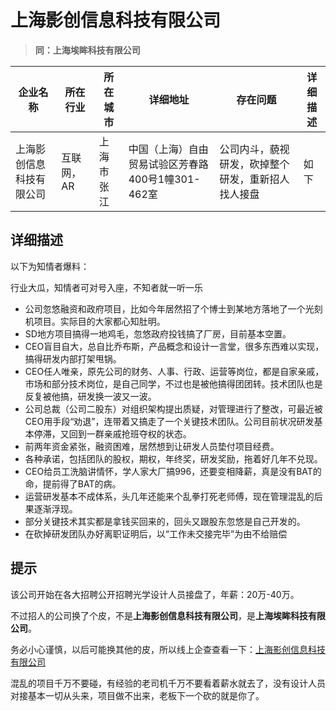 # 上海影创信息科技有限公司

> **同：上海埃眸科技有限公司**

| 企业名称                 | 所在行业     | 所在城市   | 详细地址                                          | 存在问题                                           | 详细描述 |
| ------------------------ | ------------ | ---------- | ------------------------------------------------- | -------------------------------------------------- | -------- |
| 上海影创信息科技有限公司 | 互联网，AR | 上海市张江 | 中国（上海）自由贸易试验区芳春路400号1幢301-462室 | 公司内斗，藐视研发，砍掉整个研发，重新招人找人接盘 | 如下     |

## 详细描述

以下为知情者爆料：

行业大瓜，知情者可对号入座，不知者就一听一乐

* 公司忽悠融资和政府项目，比如今年居然招了个博士到某地方落地了一个光刻机项目。实际目的大家都心知肚明。
* SD地方项目搞得一地鸡毛，忽悠政府投钱搞了厂房，目前基本空置。
* CEO盲目自大，总自比乔布斯，产品概念和设计一言堂，很多东西难以实现，搞得研发内部打架甩锅。
* CEO任人唯亲，原先公司的财务、人事、行政、运营等岗位，都是自家亲戚，市场和部分技术岗位，是自己同学，不过也是被他搞得团团转。技术团队也是反复被他搞，研发换一波又一波。
* 公司总裁（公司二股东）对组织架构提出质疑，对管理进行了整改，可最近被CEO用手段“劝退”，连带着又搞走了一个关键技术团队。公司目前状况研发基本停滞，又回到一群亲戚抢班夺权的状态。
* 前两年资金紧张，融资困难，居然想到让研发人员垫付项目经费。
* 各种承诺，包括团队的股权，期权，年终奖，研发奖励，拖着好几年不兑现。
* CEO给员工洗脑讲情怀，学人家大厂搞996，还要变相降薪，真是没有BAT的命，提前得了BAT的病。
* 运营研发基本不成体系，头几年还能来个乱拳打死老师傅，现在管理混乱的后果逐渐浮现。
* 部分关键技术其实都是拿钱买回来的，回头又跟股东忽悠是自己开发的。
* 在砍掉研发团队办好离职证明后，以“工作未交接完毕”为由不给赔偿

## 提示

该公司开始在各大招聘公开招聘光学设计人员接盘了，年薪：20万-40万。

不过招人的公司换了个皮，不是**上海影创信息科技有限公司**，是**上海埃眸科技有限公司**。

务必小心谨慎，以后可能换其他的皮，所以线上企查查看一下：[上海影创信息科技有限公司](https://xin.baidu.com/company_detail_38083025731210)

混乱的项目千万不要碰，有经验的老司机千万不要看着薪水就去了，没有设计人员对接基本一切从头来，项目做不出来，老板下一个砍的就是你了。
